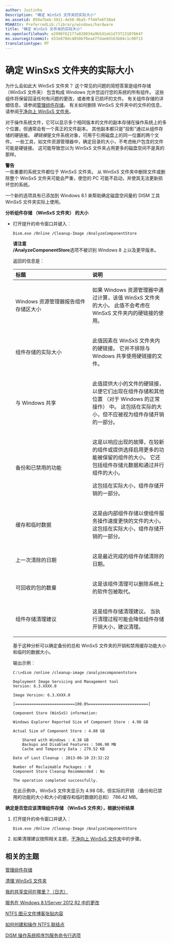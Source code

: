 ```yaml
---
author: Justinha
Description: "确定 WinSxS 文件夹的实际大小"
ms.assetid: 059afbeb-3911-4e50-9ba5-ffd4fe6f38a4
MSHAttr: PreferredLib:/library/windows/hardware
title: "确定 WinSxS 文件夹的实际大小"
ms.openlocfilehash: e2990f62177a028034a9b5d1eb1d73f23107664f
ms.sourcegitcommit: d33e870dc4850bf0ea47fdae0d163b04c1c90f15
translationtype: MT
---
```

# <a name="determine-the-actual-size-of-the-winsxs-folder"></a>确定 WinSxS 文件夹的实际大小


为什么会如此大 WinSxS 文件夹？ 这个常见的问题的简短答案是组件存储 （WinSxS 文件夹） 包含构成 Windows 允许您运行您的系统的所有组件。 这些组件将保留回滚任何有问题的更改，或者修复已损坏的文件。 有关组件存储的详细信息，请参阅[管理组件存储](manage-the-component-store.md)。 有关如何删除 WinSxS 文件夹中的文件的信息，请参阅[干净向上 WinSxS 文件夹](clean-up-the-winsxs-folder.md)。

对于操作系统文件，它可以显示多个相同版本的文件的副本存储在操作系统上的多个位置，但通常会有一个真正的文件副本。 其他副本都只是"投影"通过从组件存储的硬链接。 *硬链接*是文件系统对象，可用于引用磁盘上的同一位置的两个文件。 一些工具，如文件资源管理器中，确定目录的大小，不考虑帐户包含的文件可能是硬链接。 这可能导致您以为 WinSxS 文件夹占用更多的磁盘空间不是真的那样。

**警告**  
一些重要的系统文件都位于 WinSxS 文件夹。 从 WinSxS 文件夹中删除文件或删除整个 WinSxS 文件夹可能会严重，使您的 PC 可能不启动，并使其无法更新损坏您的系统。

 

一个新的选项具有已添加到 Windows 8.1 来帮助确定磁盘空间量的 DISM 工具 WinSxS 文件夹实际上使用。

**分析组件存储 （WinSxS 文件夹） 的大小**

-   打开提升的命令窗口并键入︰

    ``` syntax
    Dism.exe /Online /Cleanup-Image /AnalyzeComponentStore
    ```

    **请注意**  
    **/AnalyzeComponentStore**选项不被识别 Windows 8 上以及更早版本。

     

    返回的信息是︰

    <table>
    <colgroup>
    <col width="50%" />
    <col width="50%" />
    </colgroup>
    <thead>
    <tr class="header">
    <th align="left">标题</th>
    <th align="left">说明</th>
    </tr>
    </thead>
    <tbody>
    <tr class="odd">
    <td align="left"><p>Windows 资源管理器报告组件存储区大小</p></td>
    <td align="left"><p>如果 Windows 资源管理器中通过计算，该值 WinSxS 文件夹的大小。 此值不会考虑在 WinSxS 文件夹内的硬链接的使用。</p></td>
    </tr>
    <tr class="even">
    <td align="left"><p>组件存储的实际大小</p></td>
    <td align="left"><p>此值因素在 WinSxS 文件夹内的硬链接。 它并不排除与 Windows 共享使用硬链接的文件。</p></td>
    </tr>
    <tr class="odd">
    <td align="left"><p>与 Windows 共享</p></td>
    <td align="left"><p>此值提供大小的文件的硬链接，以便它们出现在组件存储和其他位置 （对于 Windows 的正常操作） 中。 这包括在实际的大小，但不应被视为组件存储开销的一部分。</p></td>
    </tr>
    <tr class="even">
    <td align="left"><p>备份和已禁用的功能</p></td>
    <td align="left"><p>这是以响应出现的故障，在较新的组件或提供选择启用更多的功能被保留的组件的大小。 它还包括组件存储元数据和通过并行组件的大小。</p>
    <p>这包括在实际大小，组件存储开销的一部分。</p></td>
    </tr>
    <tr class="odd">
    <td align="left"><p>缓存和临时数据</p></td>
    <td align="left"><p>这是由内部组件存储以使组件服务操作速度更快的文件的大小。 这包括在实际大小，组件存储开销的一部分。</p></td>
    </tr>
    <tr class="even">
    <td align="left"><p>上一次清除的日期</p></td>
    <td align="left"><p>这是最近完成的组件存储清除的日期。</p></td>
    </tr>
    <tr class="odd">
    <td align="left"><p>可回收的包的数量</p></td>
    <td align="left"><p>这是该组件清理可以删除系统上的软件包被取代。</p></td>
    </tr>
    <tr class="even">
    <td align="left"><p>组件存储清理建议</p></td>
    <td align="left"><p>这是组件存储清理建议。 当执行清理过程可能会降低组件存储开销大小，建议清理。</p></td>
    </tr>
    </tbody>
    </table>

     

    基于这种分析可以确定备份的总和 WinSxS 文件夹的开销和禁用缓存功能大小和临时的数据大小。

    输出示例︰

    ``` syntax
    C:\>dism /online /cleanup-image /analyzecomponentstore

    Deployment Image Servicing and Management tool
    Version: 6.3.XXXX.0

    Image Version: 6.3.XXXX.0

    [==========================100.0%==========================]

    Component Store (WinSxS) information:

    Windows Explorer Reported Size of Component Store : 4.98 GB

    Actual Size of Component Store : 4.88 GB

        Shared with Windows : 4.38 GB
        Backups and Disabled Features : 506.90 MB
        Cache and Temporary Data : 279.52 KB

    Date of Last Cleanup : 2013-06-10 23:32:22

    Number of Reclaimable Packages : 0
    Component Store Cleanup Recommended : No

    The operation completed successfully.
    ```

    在此示例中，WinSxS 文件夹显示为 4.98 GB，但实际的开销 （备份和已禁用的功能的大小和大小的缓存和临时数据的总和） 786.42 MB。

**确定是否您应该清理组件存储 （WinSxS 文件夹），根据分析结果**

1.  打开提升的命令窗口并键入︰

    ``` syntax
    Dism.exe /Online /Cleanup-Image /AnalyzeComponentStore
    ```

2.  如果清理建议按照相关主题，[干净向上 WinSxS 文件夹](clean-up-the-winsxs-folder.md)中的步骤。

## <a name="span-idrelatedtopicsspanrelated-topics"></a><span id="related_topics"></span>相关的主题


[管理组件存储](manage-the-component-store.md)

[清理 WinSxS 文件夹](clean-up-the-winsxs-folder.md)

[我的共享空间在哪里？（日志）](http://blogs.technet.com/b/askcore/archive/2013/03/01/where-did-my-space-go.aspx)

[服务在 Windows 8.1/Server 2012 R2 中的更改](http://blogs.technet.com/b/joscon/archive/2013/07/29/servicing-changes-in-windows-8-1-server-2012r2.aspx)

[NTFS 图元文件博客张贴内容](http://blogs.technet.com/b/askcore/archive/2009/12/30/ntfs-metafiles.aspx)

[如何创建和操作 NTFS 联结点](http://support.microsoft.com/kb/205524)

[DISM 操作系统程序包服务命令行选项](dism-operating-system-package-servicing-command-line-options.md)

 

 






